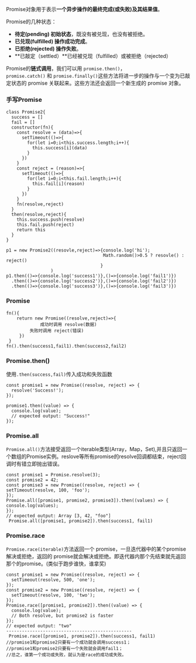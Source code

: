 Promise对象用于表示**一个异步操作的最终完成(或失败)及其结果值**。

Promise的几种状态：

* **待定(pending) 初始状态**，既没有被兑现，也没有被拒绝。
* **已兑现(fulfilled) 操作成功完成**。
* **已拒绝(rejected) 操作失败**。
* **已敲定（settled）**已经被兑现（fulfilled）或被拒绝（rejected）

Promise的**链式调用**，我们可以用 `promise.then()`，`promise.catch()` 和 `promise.finally()`这些方法将进一步的操作与一个变为已敲定状态的 promise 关联起来。这些方法还会返回一个新生成的 promise 对象。

### 手写Promise

```
class Promise2{
  success = []
  fail = []
  constructor(fn){
    const resolve = (data)=>{
      setTimeout(()=>{
        for(let i=0;i<this.success.length;i++){
          this.success[i](data)
        }
      })
    }
    const reject = (reason)=>{
      setTimeout(()=>{
        for(let i=0;i<this.fail.length;i++){
          this.fail[i](reason)
        }
      })
    }
    fn(resolve,reject)
  }
  then(resolve,reject){
    this.success.push(resolve)
    this.fail.push(reject)
    return this
  }
}

p1 = new Promise2((resovle,reject)=>{console.log('hi');
                                     Math.random()>0.5 ? resovle() : reject()
                                    }
                 )
p1.then(()=>{console.log('success1')},()=>{console.log('fail1')})
  .then(()=>{console.log('success2')},()=>{console.log('fail2')})
  .then(()=>{console.log('success3')},()=>{console.log('fail3')})

```
### Promise

```
fn(){
	return new Promise((resolve,reject)=>{
    		 成功时调用 resolve(数据)
         失败时调用 reject(错误)
     })
 }
fn().then(success1,fail1).then(success2,fail2)
```
### Promise.then()

使用`.then(success,fail)`传入成功和失败函数

```
const promise1 = new Promise((resolve, reject) => {
  resolve('Success!');
});

promise1.then((value) => {
  console.log(value);
  // expected output: "Success!"
});
```
### Promise.all

`Promise.all()`方法接受返回一个iterable类型(Array，Map，Set),并且只返回一个数组的Promise实例。reslove等所有promise的resolve回调都结束，reject回调时有错立即抛出错误。

```
const promise1 = Promise.resolve(3);
const promise2 = 42;
const promise3 = new Promise((resolve, reject) => {
setTimeout(resolve, 100, 'foo');
});
Promise.all([promise1, promise2, promise3]).then((values) => {
console.log(values);
});
// expected output: Array [3, 42, "foo"]
 Promise.all([promise1, promise2]).then(success1, fail1)
```
### Promise.race

`Promise.race(iterable)`方法返回一个 promise，一旦迭代器中的某个promise解决或拒绝，返回的 promise就会解决或拒绝。即迭代器内那个先结束就先返回那个的promise。(类似于跑步谁快，谁拿奖)

```
const promise1 = new Promise((resolve, reject) => {
  setTimeout(resolve, 500, 'one');
});
const promise2 = new Promise((resolve, reject) => {
  setTimeout(resolve, 100, 'two');
});
Promise.race([promise1, promise2]).then((value) => {
  console.log(value);
  // Both resolve, but promise2 is faster
});
// expected output: "two"
------------------------------------------------
 Promise.race([promise1, promise2]).then(success1, fail1)
//promise1和promise2只要有一个成功就会调用success1；
//promise1和promise2只要有一个失败就会调用fail1；
//总之，谁第一个成功或失败，就认为是race的成功或失败。
```

